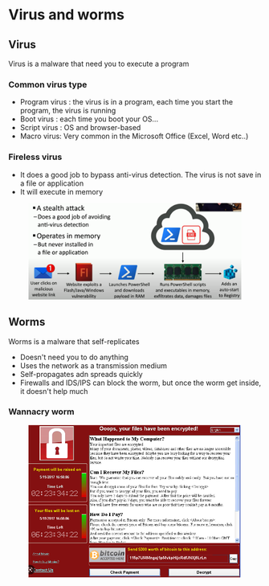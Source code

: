 # Virus and worms

## Virus

Virus is a malware that need you to execute a program

### Common virus type

* Program virus : the virus is in a program, each time you start the program, the virus is running
* Boot virus : each time you boot your OS...
* Script virus : OS and browser-based
* Macro virus: Very common in the Microsoft Office (Excel, Word etc..)&#x20;

### Fireless virus

* It does a good job to bypass anti-virus detection. The virus is not save in a file or application
* It will execute in memory

<figure><img src="../../.gitbook/assets/image (3).png" alt=""><figcaption></figcaption></figure>

## Worms

Worms is a malware that self-replicates

* Doesn't need you to do anything
* Uses the network as a transmission medium
* Self-propagates adn spreads quickly
* Firewalls and IDS/IPS can block the worm, but once the worm get inside, it doesn't help much

### Wannacry worm

<figure><img src="../../.gitbook/assets/image (2) (1).png" alt=""><figcaption></figcaption></figure>
